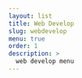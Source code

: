 ```yaml
---
layout: list
title: Web Develop
slug: webdevelop
menu: true
order: 1
description: >
  web develop menu
---
```

